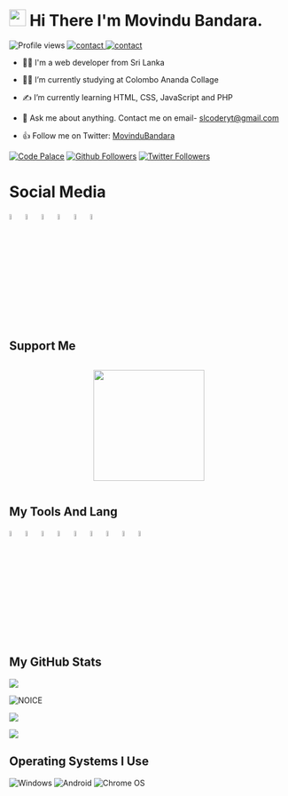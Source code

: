 # <img src="https://raw.githubusercontent.com/MartinHeinz/MartinHeinz/master/wave.gif" width="30px"> Hi There I'm Movindu Bandara. 

![Profile views](https://gpvc.arturio.dev/Movindu-tb)  <a href="https://t.me/movindubandara"> ![contact](https://img.shields.io/badge/Contact%20me-On%20Telegram-blue) </a>
<a href="http://www.slcoder.cf">![contact](https://img.shields.io/badge/Visit%20Web-www.slcoder.cf-red) </a>

- 👨‍💻 I'm a web developer from Sri Lanka

- 👩‍🎓 I’m currently studying at Colombo Ananda Collage

- ✍ I’m currently learning HTML, CSS, JavaScript and PHP

- 💬 Ask me about anything. Contact me on email- slcoderyt@gmail.com

- 👍 Follow me on Twitter:  <a href="https://twitter.com/MovinduBandara">MovinduBandara</a>

[![Code Palace](https://img.shields.io/youtube/channel/subscribers/UCtkdVxQcNg7uOOixcyEDYrA?label=SL%20Coder&style=social)](https://www.youtube.com/channel/UCtkdVxQcNg7uOOixcyEDYrA)
[![Github Followers](https://img.shields.io/github/followers/Movindu-tb?style=social)](https://github.com/Movindu-tb)
[![Twitter Followers](https://img.shields.io/twitter/follow/MovinduBandara?label=Followers&style=social)](https://twitter.com/MovinduB)

#  Social  Media

<img width="5%" href="#" src="https://www.vectorlogo.zone/logos/youtube/youtube-tile.svg"></img>
<img width="5%" href="#" src="https://www.vectorlogo.zone/logos/instagram/instagram-tile.svg"></img>
<img width="5%" href="#" src="https://www.vectorlogo.zone/logos/twitter/twitter-tile.svg"></img>
<img width="5%" href="#" src="https://www.vectorlogo.zone/logos/github/github-tile.svg"></img>
<img width="5%" href="#" src="https://www.vectorlogo.zone/logos/reddit/reddit-tile.svg"></img>
<img width="5%" href="#" src="https://www.vectorlogo.zone/logos/telegram/telegram-tile.svg"></img>


## Support Me
<div class="separator" style="clear: both;"><a href="https://ko-fi.com/movindu" style="display: block; padding: 1em 0px; text-align: center;" target="_blank"><img alt="" border="0" data-original-height="587" data-original-width="3050" src="https://1.bp.blogspot.com/-E4cqKnqxBlE/YVKl-DBdzFI/AAAAAAAAAto/J7n6837BSnQUsVqBmvZSXv7CTeYAUadcQCNcBGAsYHQ/s200/BuyMeACoffee_Red%25402x.png" width="200" /></a></div>

## My Tools And Lang 

  <code><img width="5%"  src="https://www.vectorlogo.zone/logos/w3_html5/w3_html5-icon.svg"></code>
    <code><img width="5%"  src="https://www.vectorlogo.zone/logos/w3_css/w3_css-icon.svg"></code>
  <code><img width="5%"  src="https://www.vectorlogo.zone/logos/javascript/javascript-icon.svg"></code>
  <code><img width="5%"  src="https://www.vectorlogo.zone/logos/python/python-icon.svg"></code>
      <code><img width="5%"  src="https://www.vectorlogo.zone/logos/nodejs/nodejs-icon.svg"></code>
        <code><img width="5%"  src="https://www.vectorlogo.zone/logos/sass-lang/sass-lang-icon.svg"></code>
    <code><img width="5%"  src="https://www.vectorlogo.zone/logos/github/github-icon.svg"></code>
  <code><img width="5%"  src="https://www.vectorlogo.zone/logos/git-scm/git-scm-icon.svg"></code>
    <code><img width="5%"  src="https://www.vectorlogo.zone/logos/gitlab/gitlab-icon.svg"></code>


##  My GitHub Stats 

<p ><a href="https://github.com/anuraghazra/github-readme-stats"><img src="https://github-readme-stats.vercel.app/api?username=Movindu-tb" /></a></p>

![NOICE](https://github-readme-stats.vercel.app/api/top-langs/?username=Movindu-tb&theme=white_icons=true)

<p><img src="https://github-profile-trophy.vercel.app/?username=Movindu-tb"></p>


<a href="https://github.com/denvercoder1/github-readme-streak-stats"><img src="https://github-readme-streak-stats.herokuapp.com/?user=Movindu-tb"></a>
</p>

## Operating Systems I Use

![Windows](https://img.shields.io/badge/Windows-0078D6?style=for-the-badge&logo=windows&logoColor=white)
![Android](https://img.shields.io/badge/Android-3DDC84?style=for-the-badge&logo=android&logoColor=white)
![Chrome OS](https://img.shields.io/badge/chrome%20os-3d89fc?style=for-the-badge&logo=google%20chrome&logoColor=white)
